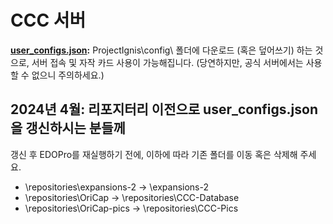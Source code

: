 # CCC 서버
**[user_configs.json](https://raw.githubusercontent.com/CCC-Server/CCC-Database/main/bin/user_configs.json):** ProjectIgnis\config\ 폴더에 다운로드 (혹은 덮어쓰기) 하는 것으로, 서버 접속 및 자작 카드 사용이 가능해집니다. (당연하지만, 공식 서버에서는 사용할 수 없으니 주의하세요.)

## 2024년 4월: 리포지터리 이전으로 user_configs.json을 갱신하시는 분들께
갱신 후 EDOPro를 재실행하기 전에, 이하에 따라 기존 폴더를 이동 혹은 삭제해 주세요.

* \repositories\expansions-2 → \expansions-2
* \repositories\OriCap → \repositories\CCC-Database
* \repositories\OriCap-pics → \repositories\CCC-Pics
